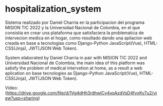 # hospitalization_system

Sistema realizado por Daniel Charria en la participacion del programa MISION TIC 2022 y la Universidad Nacional de Colombia, en el que consistia en crear una plataforma que satisfaciera la problematica de intervecion medica en el hogar, como resultado dando una apliacion web creada en base a tecnologias como Django-Python JavaScript(Vue), HTML-CSS(Jinja), JWT(JSON Web Token).

System elaborated by Daniel Charria in pair with MISION TIC 2022 and Universidad Nacional de Colombia, the main idea of this platform was satisfy the problem of medical intervetion at home, as a result a web aplication on base tecnologies as Django-Python JavaScript(Vue), HTML-CSS(Jinja), JWT(JSON Web Token).

Video: (https://drive.google.com/file/d/1Vg4dHh3rdhwlCv4xoAzdVsD4fvxKy7u2/view?usp=sharing)
